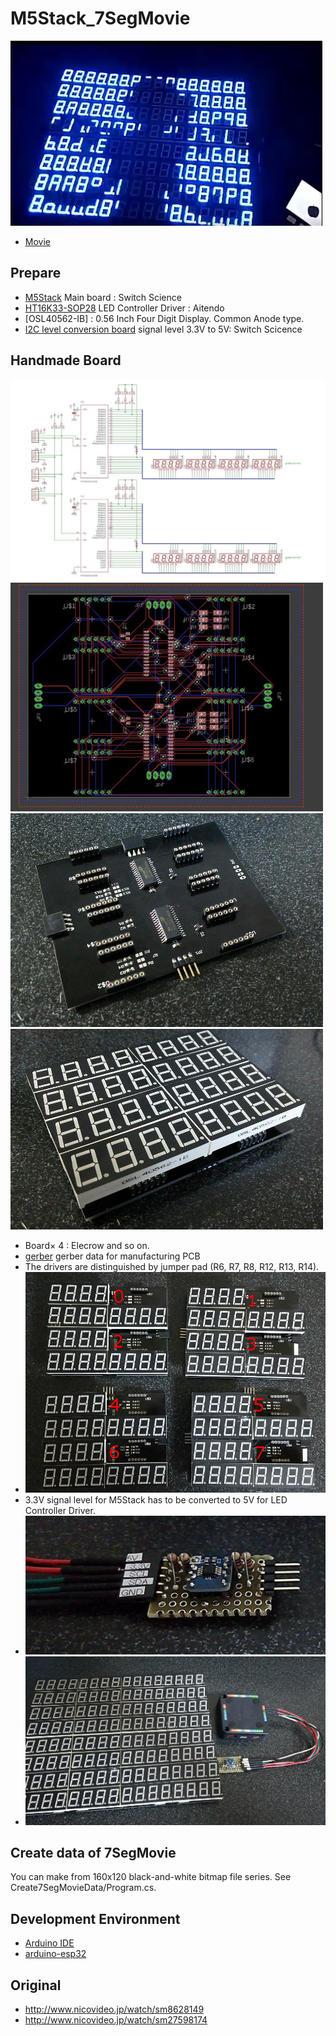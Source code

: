 # M5Stack_7SegMovie
![Movie](doc/7SegMovie.png)
- [Movie](https://twitter.com/Tw_Mhage/status/1004363276761772032)

## Prepare
- [M5Stack](https://www.switch-science.com/catalog/3647/)  Main board : Switch Science
- [HT16K33-SOP28](http://www.aitendo.com/product/9850)  LED Controller Driver : Aitendo
- [OSL40562-IB] : 0.56 Inch Four Digit Display. Common Anode type.
- [I2C level conversion board](https://www.switch-science.com/catalog/2375/) signal level 3.3V to 5V: Switch Scicence

## Handmade Board
![Schematic](doc/circuit.jpg)
![Layout](doc/layout.jpg)
![board](doc/board.jpg) 
![unit](doc/unit.jpg) 
- Board× 4 : Elecrow and so on.
- [gerber](doc/gerber.zip) gerber data for manufacturing PCB 
- The drivers are distinguished by jumper pad (R6, R7, R8, R12, R13, R14).
- ![Driver ID](doc/DriverID.jpg)
- 3.3V signal level for M5Stack has to be converted to 5V for LED Controller Driver.
- ![level conversion board](doc/level_conversion_board.jpg)
- ![all](doc/all.jpg)

## Create data of 7SegMovie
You can make from 160x120 black-and-white bitmap file series. See Create7SegMovieData/Program.cs.

## Development Environment
- [Arduino IDE](https://www.arduino.cc/en/main/software)
- [arduino-esp32](https://github.com/espressif/arduino-esp32)

## Original
- http://www.nicovideo.jp/watch/sm8628149
- http://www.nicovideo.jp/watch/sm27598174
